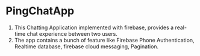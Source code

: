 # PingChatApp
1. This Chatting Application implemented with firebase, provides a
real-time chat experience between two users.
2. The app contains a bunch of feature like Firebase Phone Authentication, Realtime database, firebase cloud messaging, Pagination.
